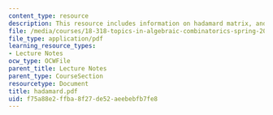 ```yaml
---
content_type: resource
description: This resource includes information on hadamard matrix, and Galois theory.
file: /media/courses/18-318-topics-in-algebraic-combinatorics-spring-2006/f75a88e2ffba8f27de52aeebebfb7fe8_hadamard.pdf
file_type: application/pdf
learning_resource_types:
- Lecture Notes
ocw_type: OCWFile
parent_title: Lecture Notes
parent_type: CourseSection
resourcetype: Document
title: hadamard.pdf
uid: f75a88e2-ffba-8f27-de52-aeebebfb7fe8
---
```

